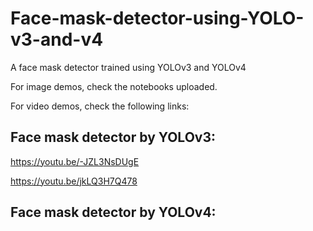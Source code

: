 # Face-mask-detector-using-YOLO-v3-and-v4
A face mask detector trained using YOLOv3 and YOLOv4


For image demos, check the notebooks uploaded.

For video demos, check the following links:

## Face mask detector by YOLOv3:

https://youtu.be/-JZL3NsDUgE

https://youtu.be/jkLQ3H7Q478



## Face mask detector by YOLOv4:
